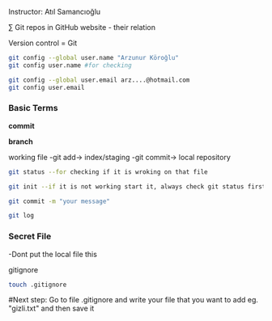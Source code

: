 Instructor: Atıl Samancıoğlu

∑ Git repos in GitHub website - their relation

Version control = Git


```bash
git config --global user.name "Arzunur Köroğlu"
git config user.name #for checking

git config --global user.email arz....@hotmail.com
git config user.email
```

### Basic Terms 

**commit**

**branch**

working file -git add-> index/staging -git commit-> local repository 

```bash
git status --for checking if it is wroking on that file

git init --if it is not working start it, always check git status first if you delete it with rmv -rf .git --you have to initialise again

git commit -m "your message"

git log
```
### Secret File 

-Dont put the local file this

gitignore

```bash
touch .gitignore
```
#Next step: Go to file .gitignore and write your file that you want to add eg. "gizli.txt" and then save it
